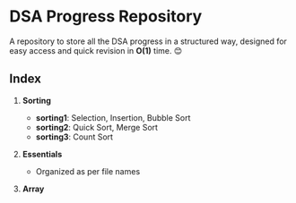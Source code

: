 # DSA Progress Repository

A repository to store all the DSA progress in a structured way, designed for easy access and quick revision in **O(1)** time. 😊

## Index

1. **Sorting**
   - **sorting1**: Selection, Insertion, Bubble Sort
   - **sorting2**: Quick Sort, Merge Sort
   - **sorting3**: Count Sort

2. **Essentials**
   - Organized as per file names

3. **Array**
